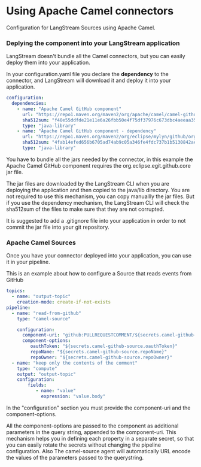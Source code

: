 # Using Apache Camel connectors

Configuration for LangStream Sources using Apache Camel.

### Deplying the component into your LangStream application

LangStream doesn't bundle all the Camel connectors, but you can easily deploy them into your application.

In your configuration.yaml file you declare the **dependency** to the connector, and LangStream will download it and deploy it into your application.

```yaml
configuration:
  dependencies:
    - name: "Apache Camel GitHub component"
      url: "https://repo1.maven.org/maven2/org/apache/camel/camel-github/4.1.0/camel-github-4.1.0.jar"
      sha512sum: "f40e55ddfde21e11e6a26fbb50e4f75df37976c673dbc4aeeaa350257b0179f4a9a71f099f8ac3cbc60cc9d8ff9559984a304fb7d6785bcfb22a9943ceb8d7bd"
      type: "java-library"
    - name: "Apache Camel GitHub component - dependency"
      url: "https://repo1.maven.org/maven2/org/eclipse/mylyn/github/org.eclipse.egit.github.core/2.1.5/org.eclipse.egit.github.core-2.1.5.jar"
      sha512sum: "4fab14efed656b6705ad74ab9c05a346fe4fdc737b1b5130842aee7ebba98b895b7cb8c35d15e3da150116f445ae3b5c88daaaa5319c39144cb365247b9d0630"
      type: "java-library"
```

You have to bundle all the jars needed by the connector, in this example the Apache Camel GitHub component requires the org.eclipse.egit.github.core jar file.

The jar files are downloaded by the LangStream CLI when you are deploying the application and then copied to the java/lib directory.
You are not required to use this mechanism, you can copy manuallly the jar files.
But if you use the dependency mechanism, the LangStream CLI will check the sha512sum of the files to make sure that they are not corrupted.

It is suggested to add a .gitignore file into your application in order to not commit the jar file into your git repository.


### Apache Camel Sources

Once you have your connector deployed into your application, you can use it in your pipeline.

This is an example about how to configure a Source that reads events from GitHub

```yaml
topics:
  - name: "output-topic"
    creation-mode: create-if-not-exists
pipeline:
  - name: "read-from-github"
    type: "camel-source"

    configuration:
      component-uri: "github:PULLREQUESTCOMMENT/${secrets.camel-github-source.branch}"
      component-options:
         oauthToken: "${secrets.camel-github-source.oauthToken}"
         repoName: "${secrets.camel-github-source.repoName}"
         repoOwner: "${secrets.camel-github-source.repoOwner}"
  - name: "keep only the contents of the comment"
    type: "compute"
    output: "output-topic"
    configuration:
        fields:
           - name: "value"
             expression: "value.body"
```

In the "configuration" section you must provide the component-uri and the component-options.

All the component-options are passed to the component as additional parameters in the query string, appended to the component-uri.
This mechanism helps you in defining each property in a separate secret, so that you can easily rotate the secrets without changing the pipeline configuration.
Also The camel-source agent will automatically URL encode the values of the parameters passed to the querystring.
